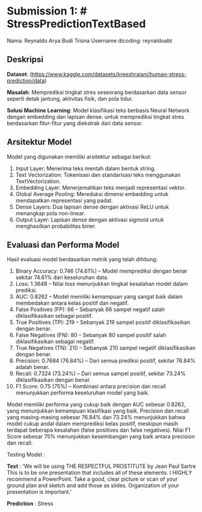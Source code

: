 # Submission 1: # StressPredictionTextBased
Nama: Reynaldo Arya Budi Trisna
Username dicoding: reynaldoabt

## Deskripsi
**Dataset**: (https://www.kaggle.com/datasets/kreeshrajani/human-stress-prediction/data)

**Masalah**: Memprediksi tingkat stres seseorang berdasarkan data sensor seperti detak jantung, aktivitas fisik, dan pola tidur.

**Solusi Machine Learning**: Model klasifikasi teks berbasis Neural Network dengan embedding dan lapisan dense.  untuk memprediksi tingkat stres berdasarkan fitur-fitur yang diekstrak dari data sensor.

## Arsitektur Model 
Model yang digunakan memiliki arsitektur sebagai berikut:

1. Input Layer: Menerima teks mentah dalam bentuk string.
2. Text Vectorization: Tokenisasi dan standarisasi teks menggunakan TextVectorization.
3. Embedding Layer: Menerjemahkan teks menjadi representasi vektor.
4. Global Average Pooling: Mereduksi dimensi embedding untuk mendapatkan representasi yang padat.
5. Dense Layers: Dua lapisan dense dengan aktivasi ReLU untuk menangkap pola non-linear.
6. Output Layer: Lapisan dense dengan aktivasi sigmoid untuk menghasilkan probabilitas biner.

## Evaluasi dan Performa Model 
Hasil evaluasi model berdasarkan metrik yang telah dihitung:

1. Binary Accuracy: 0.746 (74.61%) – Model memprediksi dengan benar sekitar 74.61% dari keseluruhan data.
2. Loss: 1.3648 – Nilai loss menunjukkan tingkat kesalahan model dalam prediksi.
3. AUC: 0.8262 – Model memiliki kemampuan yang sangat baik dalam membedakan antara kelas positif dan negatif.
4. False Positives (FP): 66 – Sebanyak 66 sampel negatif salah diklasifikasikan sebagai positif.
5. True Positives (TP): 219 – Sebanyak 219 sampel positif diklasifikasikan dengan benar.
6. False Negatives (FN): 80 – Sebanyak 80 sampel positif salah diklasifikasikan sebagai negatif.
7. True Negatives (TN): 210 – Sebanyak 210 sampel negatif diklasifikasikan dengan benar.
8. Precision: 0.7684 (76.84%) – Dari semua prediksi positif, sekitar 76.84% adalah benar.
9. Recall: 0.7324 (73.24%) – Dari semua sampel positif, sekitar 73.24% diklasifikasikan dengan benar.
10. F1 Score: 0.75 (75%) – Kombinasi antara precision dan recall menunjukkan performa keseluruhan model yang baik.

Model memiliki performa yang cukup baik dengan AUC sebesar 0.8262, yang menunjukkan kemampuan klasifikasi yang baik. Precision dan recall yang masing-masing sebesar 76.84% dan 73.24% menunjukkan bahwa model cukup andal dalam memprediksi kelas positif, meskipun masih terdapat beberapa kesalahan (false positives dan false negatives). Nilai F1 Score sebesar 75% menunjukkan keseimbangan yang baik antara precision dan recall.

Testing Model : 

**Text** : 'We will be using THE RESPECTFUL PROSTITUTE by Jean Paul Sartre This is to be one presentation that includes all of these elements. I HIGHLY recommend a PowerPoint. Take a good, clear picture or scan of your ground plan and sketch and add those as slides. Organization of your presentation is important.'

**Prediction** : Stress

